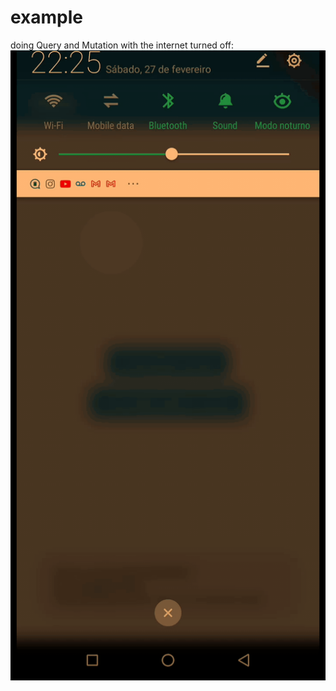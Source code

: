 # example

doing Query and Mutation with the internet turned off:
![Alt Text](https://github.com/OrlandoEduardo101/hive_cache_interceptor/blob/master/example/WhatsApp-Video-2021-02-27-at-222.gif)
